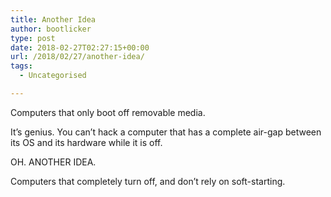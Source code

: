 ```yaml
---
title: Another Idea
author: bootlicker
type: post
date: 2018-02-27T02:27:15+00:00
url: /2018/02/27/another-idea/
tags:
  - Uncategorised

---
```

Computers that only boot off removable media.

It&#8217;s genius. You can&#8217;t hack a computer that has a complete air-gap between its OS and its hardware while it is off.

OH. ANOTHER IDEA.

Computers that completely turn off, and don&#8217;t rely on soft-starting.
